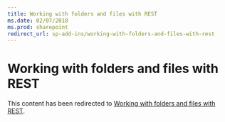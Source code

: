 ```yaml
---
title: Working with folders and files with REST
ms.date: 02/07/2018
ms.prod: sharepoint
redirect_url: sp-add-ins/working-with-folders-and-files-with-rest
---
```



# Working with folders and files with REST

This content has been redirected to [Working with folders and files with REST](../../sp-add-ins/working-with-folders-and-files-with-rest.md).